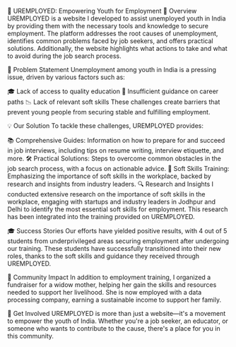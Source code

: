 🌟 UREMPLOYED: Empowering Youth for Employment
📖 Overview
UREMPLOYED is a website I developed to assist unemployed youth in India by providing them with the necessary tools and knowledge to secure employment. The platform addresses the root causes of unemployment, identifies common problems faced by job seekers, and offers practical solutions. Additionally, the website highlights what actions to take and what to avoid during the job search process.

🚨 Problem Statement
Unemployment among youth in India is a pressing issue, driven by various factors such as:

🎓 Lack of access to quality education
🚧 Insufficient guidance on career paths
📉 Lack of relevant soft skills
These challenges create barriers that prevent young people from securing stable and fulfilling employment.

💡 Our Solution
To tackle these challenges, UREMPLOYED provides:

📚 Comprehensive Guides: Information on how to prepare for and succeed in job interviews, including tips on resume writing, interview etiquette, and more.
🛠️ Practical Solutions: Steps to overcome common obstacles in the job search process, with a focus on actionable advice.
🚀 Soft Skills Training: Emphasizing the importance of soft skills in the workplace, backed by research and insights from industry leaders.
🔍 Research and Insights
I conducted extensive research on the importance of soft skills in the workplace, engaging with startups and industry leaders in Jodhpur and Delhi to identify the most essential soft skills for employment. This research has been integrated into the training provided on UREMPLOYED.

🎓 Success Stories
Our efforts have yielded positive results, with 4 out of 5 students from underprivileged areas securing employment after undergoing our training. These students have successfully transitioned into their new roles, thanks to the soft skills and guidance they received through UREMPLOYED.

💪 Community Impact
In addition to employment training, I organized a fundraiser for a widow mother, helping her gain the skills and resources needed to support her livelihood. She is now employed with a data processing company, earning a sustainable income to support her family.

🙌 Get Involved
UREMPLOYED is more than just a website—it's a movement to empower the youth of India. Whether you're a job seeker, an educator, or someone who wants to contribute to the cause, there's a place for you in this community.

